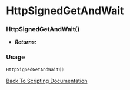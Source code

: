 # HttpSignedGetAndWait

### HttpSignedGetAndWait()
- ***Returns:*** 

### Usage

```Lua
HttpSignedGetAndWait()
```


[Back To Scripting Documentation](../README.md)
